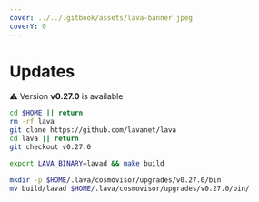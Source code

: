 ```yaml
---
cover: ../../.gitbook/assets/lava-banner.jpeg
coverY: 0
---
```


# Updates

⚠️ Version **v0.27.0** is available

```bash
cd $HOME || return
rm -rf lava
git clone https://github.com/lavanet/lava
cd lava || return
git checkout v0.27.0

export LAVA_BINARY=lavad && make build

mkdir -p $HOME/.lava/cosmovisor/upgrades/v0.27.0/bin
mv build/lavad $HOME/.lava/cosmovisor/upgrades/v0.27.0/bin/
```
